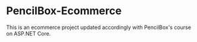 # PencilBox-Ecommerce
This is an ecommerce project updated accordingly with PencilBox's course on ASP.NET Core.
